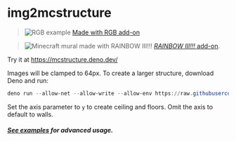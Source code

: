 # img2mcstructure

> ![RGB example](https://github.com/jasonjgardner/img2mcstructure/assets/1903667/3f98a433-9f41-4009-b840-d8341eb2c2f7)
> [Made with RGB add-on](https://cdn.discordapp.com/attachments/830521962383802368/1201692650122792990/RGB.mcaddon)

> ![Minecraft mural made with RAINBOW III!!!](https://github.com/jasonjgardner/img2mcstructure/assets/1903667/dcc165d9-4cab-4858-9106-330426a4a0e7)
> [_RAINBOW III!!!_ add-on](https://cdn.discordapp.com/attachments/830521962383802368/1200453046304518164/RAINBOW_III-beta.mcaddon).

Try it at https://mcstructure.deno.dev/

Images will be clamped to 64px. To create a larger structure, download Deno and
run:

```powershell
deno run --allow-net --allow-write --allow-env https://raw.githubusercontent.com/jasonjgardner/img2mcstructure/main/main.ts "http://placekitten.com/256/256" y
```

Set the axis parameter to `y` to create ceiling and floors. Omit the axis to
default to walls.

##### [See examples](./example/README.md) for advanced usage.
